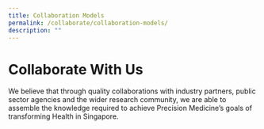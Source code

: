```yaml
---
title: Collaboration Models
permalink: /collaborate/collaboration-models/
description: ""
---
```

Collaborate With Us
===================


We believe that through quality collaborations with industry partners, public sector agencies and the wider research community, we are able to assemble the knowledge required to achieve Precision Medicine’s goals of transforming Health in Singapore.

